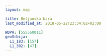 ```yaml
---
layout: map

title: Beljanska bara
last_modified_at: 2018-05-22T23:34:02+02:00

WDPA: [555560011]
geoSrbija:
  L1_183: [157]
  L1_302: [47]
---
```

